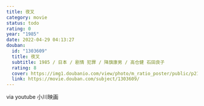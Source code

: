 ```yaml
---
title: 夜叉
category: movie
status: todo
rating: 0
year: "1985"
date: 2022-04-29 04:13:27
douban:
  id: "1303609"
  title: 夜叉
  subtitle: 1985 / 日本 / 剧情 犯罪 / 降旗康男 / 高仓健 石田良子
  rating: 8
  cover: https://img1.doubanio.com/view/photo/m_ratio_poster/public/p2198651149.jpg
  link: https://movie.douban.com/subject/1303609/
---
```


via youtube 小川映画